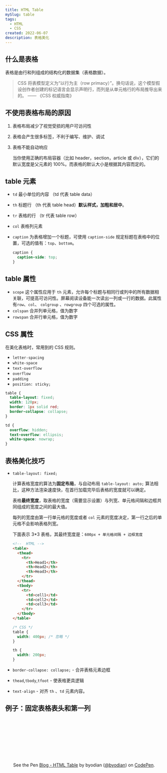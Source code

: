 ```yaml
---
title: HTML Table
mySlug: table
tags:
  - HTML
  - CSS
created: 2022-06-07
description: 表格美化
---
```


## 什么是表格

表格是由行和列组成的结构化的数据集（表格数据）。

> CSS 将表模型定义为“以行为主（row primacy）”。换句话说，这个模型假设创作者创建的标记语言会显示声明行，而列是从单元格行的布局推导出来的。 —— 《CSS 权威指南》

## 不使用表格布局的原因

1. 表格布局减少了视觉受损的用户可访问性
2. 表格会产生很多标签，不利于编写、维护、调试
3. 表格不能自动响应

   当你使用正确的布局容器（比如 header，section，article 或 div），它们的默认宽度是父元素的 100%。而表格的默认大小是根据其内容而定的。

## table 元素

- `td` 最小单位的内容 （td 代表 table data）
- `th` 标题行 （th 代表 table head）**默认样式，加粗和居中**。
- `tr` 表格的行 （tr 代表 table row）
- `col` 表格列元素
- `caption` 为表格增加一个标题，可使用 `caption-side` 规定标题在表格中的位置，可选的值有：`top`、`bottom`。

  ```css
  caption {
    caption-side: top;
  }
  ```

## table 属性

- `scope` 这个属性应用于 `th` 元素，允许每个标题与相同行或列中的所有数据相关联，可提高可访问性。屏幕阅读设备能一次读出一列或一行的数据。此属性有`row`、`col`、 `colgroup` 、`rowgroup` 四个可选的属性。
- `colspan` 合并列单元格，值为数字
- `rowspan` 合并行单元格，值为数字

## CSS 属性

在美化表格时，常用到的 CSS 规则。

- `letter-spacing`
- `white-space`
- `text-overflow`
- `overflow`
- `padding`
- `position: sticky;`

```css
table {
  table-layout: fixed;
  width: 120px;
  border: 1px solid red;
  border-collapse: collapse;
}

td {
  overflow: hidden;
  text-overflow: ellipsis;
  white-space: nowrap;
}
```

## 表格美化技巧

- `table-layout: fixed;`

  计算表格宽度的算法为**固定布局**，与自动布局 `table-layout: auto;` 算法相比，这种方法渲染速度快，在首行加载完毕后表格的宽度就可以确定。

  表格**最终宽度**，取表格的宽度（需要显示设置）与列宽、单元格间隔和边框共同组成的宽度之间的最大值。

  每列的宽度由第一行单元格的宽度或者 `col` 元素的宽度决定，第一行之后的单元格不会影响表格列宽。

  下面表示 3\*3 表格，其最终宽度是：`600px + 单元格间隔 + 边框宽度`
  
  ```html
  <!--  HTML -->
  <table>
    <thead>
      <tr>
        <th>Head1</th>
        <th>Head2</th>
        <th>Head3</th>
      </tr>
    </thead>
    <tbody>
      <tr>
        <td>cell1</td>
        <td>cell2</td>
        <td>cell3</td>
      </tr>
    </tbody>
  </table>
  ```

  ```css
  /* CSS */
  table {
    width: 400px; /* 忽略 */
  }

  th {
    width: 200px;
  }
  ```

- `border-collapse: collapse;` - 合并表格元素边框
- `thead`,`tbody`,`tfoot` - 使表格更具逻辑
- `text-align` - 对齐 `th` 、`td` 元素内容。

## 例子：固定表格表头和第一列

<p
  class="codepen" 
  data-height="500" 
  data-theme-id="dark" 
  data-default-tab="html,result"
  data-slug-hash="qBxMazo"
  data-preview="true"
  data-editable="true"
  data-user="byodian" 
  style="height: 300px; box-sizing: border-box; display: flex; align-items: center; justify-content: center;  margin: 1em 0; padding: 1em;">
  <span>See the Pen
  <a href="https://codepen.io/byodian/pen/qBxMazo">Blog - HTML Table</a>
  by byodian (<a href="https://codepen.io/byodian">@byodian</a>) on <a href="https://codepen.io">CodePen</a>.</span>
</p>
<script async src="https://cpwebassets.codepen.io/assets/embed/ei.js"></script>
